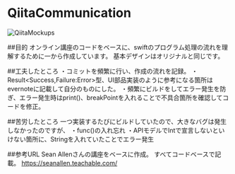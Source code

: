 # QiitaCommunication

![QiitaMockups](https://user-images.githubusercontent.com/46615146/75111962-a3ad4400-5682-11ea-94fa-fcb422b2fee6.jpg)

##目的
オンライン講座のコードをベースに、swiftのプログラム処理の流れを理解するために一から作成しています。
基本デザインはオリジナルと同じです。


##工夫したところ
・コミットを頻繁に行い、作成の流れを記録。
・Result<Success,Failure:Error>型、UI部品実装のように参考になる箇所はevernoteに記載して自分のものにした。
・頻繁にビルドをしてエラー発生を防ぎ、エラー発生時はprint()、breakPointを入れることで不具合箇所を確認してコードを修正。


##苦労したところ
一つ実装するたびにビルドしていたので、大きなバグは発生しなかったのですが、
・func()の入れ忘れ
・APIモデルでIntで宣言しないといけない箇所に、Stringを入れていたことでエラー発生


##参考URL
Sean Allenさんの講座をベースに作成。
すべてコードベースで記載。
https://seanallen.teachable.com/

